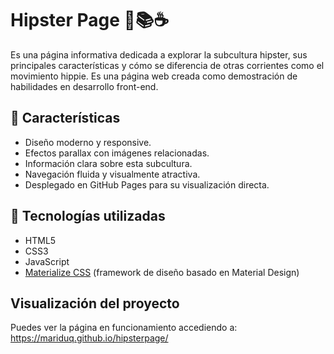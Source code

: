 # Hipster Page 🧔📚☕

Es una página informativa dedicada a explorar la subcultura hipster, sus principales características y cómo se diferencia de otras corrientes como el movimiento hippie. Es una página web creada como demostración de habilidades en desarrollo front-end.

## 🧩 Características

- Diseño moderno y responsive.
- Efectos parallax con imágenes relacionadas.
- Información clara sobre esta subcultura.
- Navegación fluida y visualmente atractiva.
- Desplegado en GitHub Pages para su visualización directa.

## 🚀 Tecnologías utilizadas

- HTML5
- CSS3
- JavaScript
- [Materialize CSS](https://materializecss.com/) (framework de diseño basado en Material Design)

## Visualización del proyecto

Puedes ver la página en funcionamiento accediendo a:
https://mariduq.github.io/hipsterpage/
